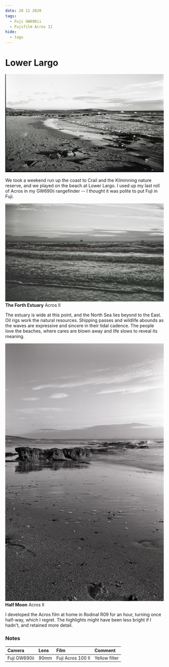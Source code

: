 ```yaml
---
date: 28 11 2020
tags:
  - Fuji GW690ii
  - Fujifilm Acros II
hide:
  - tags
---
```

# Lower Largo
![](/img/Fujifilm-Neopan-Acros-II-100-20201127_21154833.jpg)

We took a weekend run up the coast to Crail and the Kilminning nature reserve, and we played on the beach at Lower Largo. I used up my last roll of Acros in my GW690ii rangefinder -- I thought it was polite to put Fuji in Fuji.

![](/img/Fujifilm-Neopan-Acros-II-100-20201127_20404271.jpg)
**The Forth Estuary** Acros II

The estuary is wide at this point, and the North Sea lies beyond to the East. Oil rigs work the natural resources. Shipping passes and wildlife abounds as the waves are expressive and sincere in their tidal cadence. The people love the beaches, where cares are blown away and life slows to reveal its meaning.

![](/img/Fujifilm-Neopan-Acros-II-100-20201127_21014664.jpg)
**Half Moon** Acros II

I developed the Acros film at home in Rodinal R09 for an hour, turning once half-way, which I regret. The highlights might have been less bright if I hadn't, and retained more detail.

### Notes

Camera|Lens|Film|Comment
:-----|:---|:---|:------
Fuji GW690ii|90mm|Fuji Acros 100 II|Yellow filter
